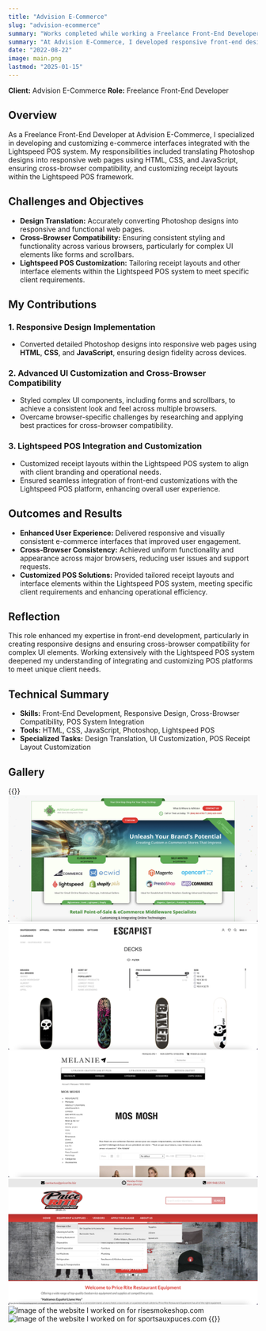 ```yaml
---
title: "Advision E-Commerce"
slug: "advision-ecommerce"
summary: "Works completed while working a Freelance Front-End Developer position. This used the Lightspeed POS Platform, however if I had to describe the skills primarily used, it'd be plain-old HTML, CSS, JS, jQuery."
summary: "At Advision E-Commerce, I developed responsive front-end designs and customized interfaces for the Lightspeed POS system. My work included translating Photoshop designs into HTML/CSS/JS, ensuring cross-browser compatibility, and tailoring receipt layouts to meet client needs within the POS framework."
date: "2022-08-22"
image: main.png
lastmod: "2025-01-15"
---
```

**Client:** Advision E-Commerce
**Role:** Freelance Front-End Developer

## Overview
As a Freelance Front-End Developer at Advision E-Commerce, I specialized in developing and customizing 
e-commerce interfaces integrated with the Lightspeed POS system. My responsibilities included translating 
Photoshop designs into responsive web pages using HTML, CSS, and JavaScript, ensuring cross-browser 
compatibility, and customizing receipt layouts within the Lightspeed POS framework.

## Challenges and Objectives
- **Design Translation:** Accurately converting Photoshop designs into responsive and functional web pages.
- **Cross-Browser Compatibility:** Ensuring consistent styling and functionality across various browsers, particularly for complex UI elements like forms and scrollbars.
- **Lightspeed POS Customization:** Tailoring receipt layouts and other interface elements within the Lightspeed POS system to meet specific client requirements.

## My Contributions

### 1. Responsive Design Implementation
- Converted detailed Photoshop designs into responsive web pages using **HTML**, **CSS**, and **JavaScript**, ensuring design fidelity across devices.

### 2. Advanced UI Customization and Cross-Browser Compatibility
- Styled complex UI components, including forms and scrollbars, to achieve a consistent look and feel across multiple browsers.
- Overcame browser-specific challenges by researching and applying best practices for cross-browser compatibility.

### 3. Lightspeed POS Integration and Customization
- Customized receipt layouts within the Lightspeed POS system to align with client branding and operational needs.
- Ensured seamless integration of front-end customizations with the Lightspeed POS platform, enhancing overall user experience.

## Outcomes and Results
- **Enhanced User Experience:** Delivered responsive and visually consistent e-commerce interfaces that improved user engagement.
- **Cross-Browser Consistency:** Achieved uniform functionality and appearance across major browsers, reducing user issues and support requests.
- **Customized POS Solutions:** Provided tailored receipt layouts and interface elements within the Lightspeed POS system, meeting specific client requirements and enhancing operational efficiency.

## Reflection
This role enhanced my expertise in front-end development, particularly in creating responsive designs and 
ensuring cross-browser compatibility for complex UI elements. Working extensively with the Lightspeed POS 
system deepened my understanding of integrating and customizing POS platforms to meet unique client needs.

## Technical Summary
- **Skills:** Front-End Development, Responsive Design, Cross-Browser Compatibility, POS System Integration
- **Tools:** HTML, CSS, JavaScript, Photoshop, Lightspeed POS
- **Specialized Tasks:** Design Translation, UI Customization, POS Receipt Layout Customization

## Gallery

{{<gallery>}}
<img src="advision_homepage.png" alt="Image of the homepage for adVision eCommerce" class="grid-w50 md:grid-w33" />
<img src="escapist-filters.png" alt="Image of the filters I worked on for escapistskateboarding.com" class="grid-w50 md:grid-w33" />
<img src="melanie-x.png" alt="Image of the filters I worked on for melaniexboutiques.com" class="grid-w50 md:grid-w33" />
<img src="price-rite.png" alt="Image of the navigation dropdowns I workede on for priceriterestaurantequipment.com" class="grid-w50 md:grid-w33" />
<img src="rise-smoke-shop.png" alt="Image of the website I worked on for risesmokeshop.com" class="grid-w50 md:grid-w33" />
<img src="sports-aux-puces.png" alt="Image of the website I worked on for sportsauxpuces.com" class="grid-w50 md:grid-w33" />
{{</gallery>}}
